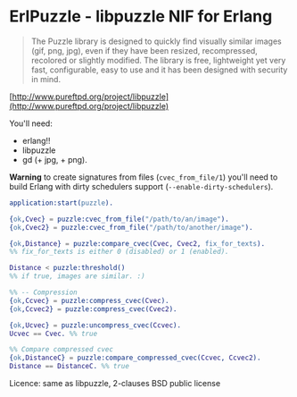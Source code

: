 # ErlPuzzle - libpuzzle NIF for Erlang

> The Puzzle library is designed to quickly find visually similar images (gif, png, jpg), even if they have been resized, recompressed, recolored or slightly modified. The library is free, lightweight yet very fast, configurable, easy to use and it has been designed with security in mind.

[http://www.pureftpd.org/project/libpuzzle](http://www.pureftpd.org/project/libpuzzle)

You'll need:

* erlang!!
* libpuzzle
* gd (+ jpg, + png).

**Warning** to create signatures from files (`cvec_from_file/1`) you'll need to build Erlang with dirty schedulers
support (`--enable-dirty-schedulers`).

```erlang
application:start(puzzle).

{ok,Cvec} = puzzle:cvec_from_file("/path/to/an/image").
{ok,Cvec2} = puzzle:cvec_from_file("/path/to/another/image").

{ok,Distance} = puzzle:compare_cvec(Cvec, Cvec2, fix_for_texts).
%% fix_for_texts is either 0 (disabled) or 1 (enabled).

Distance < puzzle:threshold()
%% if true, images are similar. :)

%% -- Compression
{ok,Ccvec} = puzzle:compress_cvec(Cvec).
{ok,Ccvec2} = puzzle:compress_cvec(Cvec2).

{ok,Ucvec} = puzzle:uncompress_cvec(Ccvec).
Ucvec == Cvec. %% true

%% Compare compressed cvec
{ok,DistanceC} = puzzle:compare_compressed_cvec(Ccvec, Ccvec2).
Distance == DistanceC. %% true

```

Licence: same as libpuzzle, 2-clauses BSD public license

